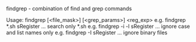 findgrep - combination of find and grep commands

Usage: findgrep [<file_mask>] [<grep_params>] <reg_exp>
e.g. findgrep *.sh sRegister   ...  search only *.sh
e.g. findgrep -i -l sRegister  ...  ignore case and list names only
e.g. findgrep -I sRegister     ...  ignore binary files
